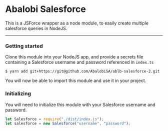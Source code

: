 # Abalobi Salesforce

This is a JSForce wrapper as a node module, to easily create multiple salesforce queries in NodeJS.

---------------

### Getting started

Clone this module into your NodeJS app, 
and provide a secrets file containing a Salesforce username and password referenced in `index.ts`

    $ yarn add git+https://git@github.com/AbalobiSA/ablb-salesforce-2.git

You will now be able to import this module and use it in your project.

### Initializing

You will need to initialize this module with your
Salesforce username and password.

```js
let Salesforce = require("./dist/index.js");
let salesforce = new Salesforce("username", "password");
```